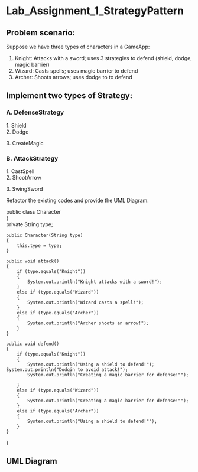 # Lab_Assignment_1_StrategyPattern

<h2>Problem scenario:</h2>

Suppose we have three types of characters in a GameApp:

1. Knight: Attacks with a sword; uses 3 strategies to defend (shield, dodge, magic barrier)
2. Wizard: Casts spells; uses magic barrier to defend
3. Archer: Shoots arrows; uses dodge to to defend

<h2>Implement two types of Strategy: <br></h2>
<h3>A. DefenseStrategy <br></h3>
     1. Shield <br>
     2. Dodge <br>
  <p>3. CreateMagic <br></p>

<h3>B. AttackStrategy</h3>
     1.  CastSpell <br>
     2.  ShootArrow <br>
  <p>3.  SwingSword  <br></p>


Refactor the existing codes and provide the UML Diagram:

public class Character <br>
{<br>
    private String type;

    public Character(String type) 
    {
        this.type = type;
    }

    public void attack() 
    {
        if (type.equals("Knight")) 
        {
            System.out.println("Knight attacks with a sword!");
        } 
        else if (type.equals("Wizard")) 
        {
            System.out.println("Wizard casts a spell!");
        }
        else if (type.equals("Archer")) 
        {
            System.out.println("Archer shoots an arrow!");
        }
    }

    public void defend() 
    {
        if (type.equals("Knight")) 
        {
            System.out.println("Using a shield to defend!");
	System.out.println("Dodgin to avoid attack!");
            System.out.println("Creating a magic barrier for defense!"");		

        } 
        else if (type.equals("Wizard")) 
        {
            System.out.println("Creating a magic barrier for defense!"");
        } 
        else if (type.equals("Archer")) 
        {
            System.out.println("Using a shield to defend!"");
        }
    }
}


<h2>UML Diagram</h2> <br>

